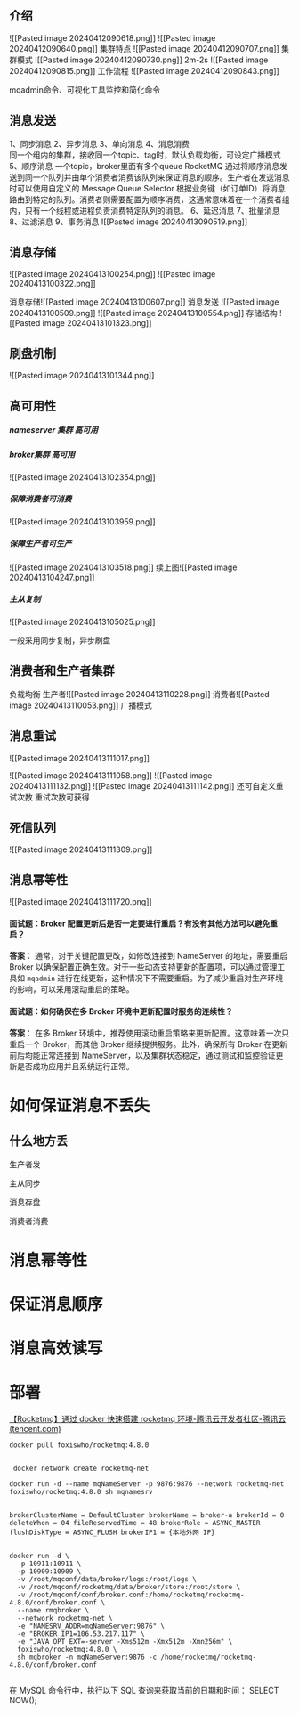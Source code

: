 

## 介绍
![[Pasted image 20240412090618.png]]
![[Pasted image 20240412090640.png]]
集群特点
![[Pasted image 20240412090707.png]]
集群模式
![[Pasted image 20240412090730.png]]
2m-2s
![[Pasted image 20240412090815.png]]
工作流程
![[Pasted image 20240412090843.png]]

mqadmin命令、可视化工具监控和简化命令

## 消息发送

1、同步消息
2、异步消息
3、单向消息
4、消息消费  
同一个组内的集群，接收同一个topic、tag时，默认负载均衡，可设定广播模式
5、顺序消息
一个topic，broker里面有多个queue
RocketMQ 通过将顺序消息发送到同一个队列并由单个消费者消费该队列来保证消息的顺序。生产者在发送消息时可以使用自定义的 Message Queue Selector 根据业务键（如订单ID）将消息路由到特定的队列。消费者则需要配置为顺序消费，这通常意味着在一个消费者组内，只有一个线程或进程负责消费特定队列的消息。
6、延迟消息
7、批量消息
8、过滤消息
9、事务消息
![[Pasted image 20240413090519.png]]

## 消息存储
![[Pasted image 20240413100254.png]]
![[Pasted image 20240413100322.png]]

消息存储![[Pasted image 20240413100607.png]]
消息发送
![[Pasted image 20240413100509.png]]
![[Pasted image 20240413100554.png]]
存储结构
![[Pasted image 20240413101323.png]]

## 刷盘机制
![[Pasted image 20240413101344.png]]
## 高可用性

##### nameserver 集群 高可用
##### broker集群 高可用
![[Pasted image 20240413102354.png]]
##### 保障消费者可消费
![[Pasted image 20240413103959.png]]
##### 保障生产者可生产
![[Pasted image 20240413103518.png]]
续上图![[Pasted image 20240413104247.png]]

##### 主从复制
![[Pasted image 20240413105025.png]]

一般采用同步复制，异步刷盘


## 消费者和生产者集群
负载均衡
生产者![[Pasted image 20240413110228.png]]
消费者![[Pasted image 20240413110053.png]]
广播模式


## 消息重试
![[Pasted image 20240413111017.png]]

![[Pasted image 20240413111058.png]]
![[Pasted image 20240413111132.png]]
![[Pasted image 20240413111142.png]]
还可自定义重试次数
重试次数可获得

## 死信队列
![[Pasted image 20240413111309.png]]


## 消息幂等性
![[Pasted image 20240413111720.png]]



#### 面试题：Broker 配置更新后是否一定要进行重启？有没有其他方法可以避免重启？

**答案**： 通常，对于关键配置更改，如修改连接到 NameServer 的地址，需要重启 Broker 以确保配置正确生效。对于一些动态支持更新的配置项，可以通过管理工具如 `mqadmin` 进行在线更新，这种情况下不需要重启。为了减少重启对生产环境的影响，可以采用滚动重启的策略。

#### 面试题：如何确保在多 Broker 环境中更新配置时服务的连续性？

**答案**： 在多 Broker 环境中，推荐使用滚动重启策略来更新配置。这意味着一次只重启一个 Broker，而其他 Broker 继续提供服务。此外，确保所有 Broker 在更新前后均能正常连接到 NameServer，以及集群状态稳定，通过测试和监控验证更新是否成功应用并且系统运行正常。




# 如何保证消息不丢失

## 什么地方丢
生产者发

主从同步

消息存盘

消费者消费


# 消息幂等性

# 保证消息顺序


# 消息高效读写





# 部署

[【Rocketmq】通过 docker 快速搭建 rocketmq 环境-腾讯云开发者社区-腾讯云 (tencent.com)](https://cloud.tencent.com/developer/article/1610494)


```
docker pull foxiswho/rocketmq:4.8.0


 docker network create rocketmq-net

docker run -d --name mqNameServer -p 9876:9876 --network rocketmq-net foxiswho/rocketmq:4.8.0 sh mqnamesrv


brokerClusterName = DefaultCluster brokerName = broker-a brokerId = 0 deleteWhen = 04 fileReservedTime = 48 brokerRole = ASYNC_MASTER flushDiskType = ASYNC_FLUSH brokerIP1 = {本地外网 IP}


docker run -d \
  -p 10911:10911 \
  -p 10909:10909 \
  -v /root/mqconf/data/broker/logs:/root/logs \
  -v /root/mqconf/rocketmq/data/broker/store:/root/store \
  -v /root/mqconf/conf/broker.conf:/home/rocketmq/rocketmq-4.8.0/conf/broker.conf \
  --name rmqbroker \
  --network rocketmq-net \
  -e "NAMESRV_ADDR=mqNameServer:9876" \
  -e "BROKER_IP1=106.53.217.117" \
  -e "JAVA_OPT_EXT=-server -Xms512m -Xmx512m -Xmn256m" \
  foxiswho/rocketmq:4.8.0 \
  sh mqbroker -n mqNameServer:9876 -c /home/rocketmq/rocketmq-4.8.0/conf/broker.conf


```
在 MySQL 命令行中，执行以下 SQL 查询来获取当前的日期和时间：
SELECT NOW();